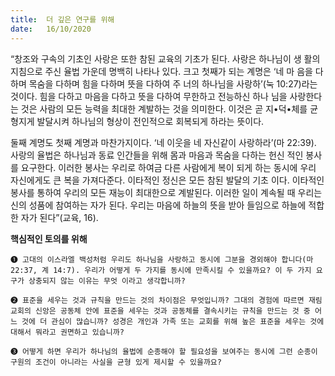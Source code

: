 ```yaml
---
title:  더 깊은 연구를 위해
date:   16/10/2020
---
```


“창조와 구속의 기초인 사랑은 또한 참된 교육의 기초가 된다. 사랑은 하나님이 생 활의 지침으로 주신 율법 가운데 명백히 나타나 있다. 크고 첫째가 되는 계명은 ‘네 마 음을 다하며 목숨을 다하며 힘을 다하며 뜻을 다하여 주 너의 하나님을 사랑하’(눅 10:27)라는 것이다. 힘을 다하고 마음을 다하고 뜻을 다하여 무한하고 전능하신 하나 님을 사랑한다는 것은 사람의 모든 능력을 최대한 계발하는 것을 의미한다. 이것은 곧 지•덕•체를 균형지게 발달시켜 하나님의 형상이 전인적으로 회복되게 하라는 뜻이다.

둘째 계명도 첫째 계명과 마찬가지이다. ‘네 이웃을 네 자신같이 사랑하라’(마 22:39). 사랑의 율법은 하나님과 동료 인간들을 위해 몸과 마음과 목숨을 다하는 헌신 적인 봉사를 요구한다. 이러한 봉사는 우리로 하여금 다른 사람에게 복이 되게 하는 동시에 우리 자신에게도 큰 복을 가져다준다. 이타적인 정신은 모든 참된 발달의 기초 이다. 이타적인 봉사를 통하여 우리의 모든 재능이 최대한으로 계발된다. 이러한 일이 계속될 때 우리는 신의 성품에 참여하는 자가 된다. 우리는 마음에 하늘의 뜻을 받아 들임으로 하늘에 적합한 자가 된다”(교육, 16).

**핵심적인 토의를 위해**
 
`➊ 고대의 이스라엘 백성처럼 우리도 하나님을 사랑하고 동시에 그분을 경외해야 합니다(마 22:37, 계 14:7). 우리가 어떻게 두 가지를 동시에 만족시킬 수 있을까요? 이 두 가지 요구가 상충되지 않는 이유는 무엇 이라고 생각합니까?`

`➋ 표준을 세우는 것과 규칙을 만드는 것의 차이점은 무엇입니까? 그대의 경험에 따르면 재림 교회의 신앙은 공동체 안에 표준을 세우는 것과 공동체를 결속시키는 규칙을 만드는 것 중 어느 것에 더 관심이 많습니까? 성경은 개인과 가족 또는 교회를 위해 높은 표준을 세우는 것에 대해서 뭐라고 권면하고 있습니까?`

`➌ 어떻게 하면 우리가 하나님의 율법에 순종해야 할 필요성을 보여주는 동시에 그런 순종이 구원의 조건이 아니라는 사실을 균형 있게 제시할 수 있을까요?`